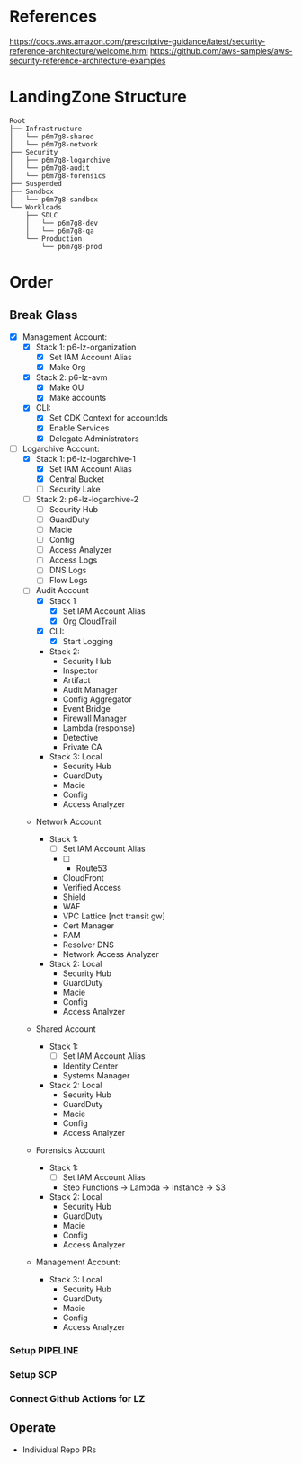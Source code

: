 # References
https://docs.aws.amazon.com/prescriptive-guidance/latest/security-reference-architecture/welcome.html
https://github.com/aws-samples/aws-security-reference-architecture-examples

# LandingZone Structure

```text
Root
├── Infrastructure
│   └── p6m7g8-shared
│   └── p6m7g8-network
├── Security
│   ├── p6m7g8-logarchive
│   └── p6m7g8-audit
│   └── p6m7g8-forensics
├── Suspended
├── Sandbox
│   └── p6m7g8-sandbox
└── Workloads
    ├── SDLC
    │   └── p6m7g8-dev
    │   └── p6m7g8-qa
    └── Production
        └── p6m7g8-prod
```

# Order

## Break Glass

- [x] Management Account:
  - [x] Stack 1: p6-lz-organization
    - [x] Set IAM Account Alias
    - [x] Make Org
  - [x] Stack 2: p6-lz-avm
    - [x] Make OU
    - [x] Make accounts
  - [x] CLI:
    - [x] Set CDK Context for accountIds
    - [x] Enable Services
    - [x] Delegate Administrators

- [ ] Logarchive Account:
  - [x] Stack 1: p6-lz-logarchive-1
    - [x] Set IAM Account Alias
    - [x] Central Bucket
    - [ ] Security Lake
  - [ ] Stack 2: p6-lz-logarchive-2
    - [ ] Security Hub
    - [ ] GuardDuty
    - [ ] Macie
    - [ ] Config
    - [ ] Access Analyzer
    - [ ] Access Logs
    - [ ] DNS Logs
    - [ ] Flow Logs

  - [ ] Audit Account
    - [x] Stack 1
      - [x] Set IAM Account Alias
      - [x] Org CloudTrail
    - [x] CLI:
      - [x] Start Logging
    - Stack 2:
      - Security Hub
      - Inspector
      - Artifact
      - Audit Manager
      - Config Aggregator
      - Event Bridge
      - Firewall Manager
      - Lambda (response)
      - Detective
      - Private CA
    - Stack 3: Local
      - Security Hub
      - GuardDuty
      - Macie
      - Config
      - Access Analyzer

  - Network Account
    - Stack 1:
      - [ ] Set IAM Account Alias
      - [ ] - Route53
      - CloudFront
      - Verified Access
      - Shield
      - WAF
      - VPC Lattice [not transit gw]
      - Cert Manager
      - RAM
      - Resolver DNS
      - Network Access Analyzer
    - Stack 2: Local
      - Security Hub
      - GuardDuty
      - Macie
      - Config
      - Access Analyzer

  - Shared Account
    - Stack 1:
      - [ ] Set IAM Account Alias
      - Identity Center
      - Systems Manager
    - Stack 2: Local
      - Security Hub
      - GuardDuty
      - Macie
      - Config
      - Access Analyzer

  - Forensics Account
    - Stack 1:
      - [ ] Set IAM Account Alias
      - Step Functions -> Lambda -> Instance -> S3
    - Stack 2: Local
      - Security Hub
      - GuardDuty
      - Macie
      - Config
      - Access Analyzer

  - Management Account:
    - Stack 3: Local
      - Security Hub
      - GuardDuty
      - Macie
      - Config
      - Access Analyzer

### Setup PIPELINE

### Setup SCP

### Connect Github Actions for LZ

## Operate

- Individual Repo PRs